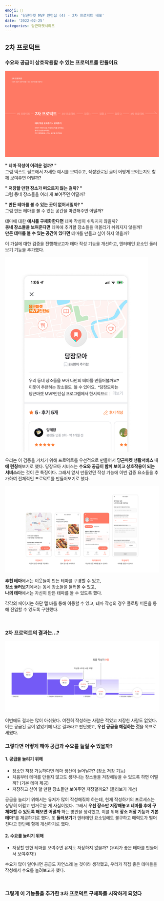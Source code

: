 ```yaml
---
emoji: 🥕
title: '당근마켓 MVP 인턴십 (4) - 2차 프로덕트 배포'
date: '2022-02-25'
categories: 당근마켓시리즈
---
```


## 2차 프로덕트

### 수요와 공급이 상호작용할 수 있는 프로덕트를 만들어요

![](0.png)

**" 테마 작성이 어려운 걸까? "**  
그럼 텍스트 필드에서 자세한 예시를 보여주고, 작성완료된 글이 어떻게 보이는지도 함께 보여주면 어떨까?

**" 저장할 만한 장소가 떠오르지 않는 걸까? "**  
그럼 동네 장소들을 여러 개 보여주면 어떨까?

**" 만든 테마를 볼 수 있는 곳이 없어서일까? "**  
그럼 만든 테마를 볼 수 있는 공간을 마련해주면 어떨까?

테마에 대한 **예시를 구체화한다면** 테마 작성이 쉬워지지 않을까?  
**동네 장소들을 보여준다면** 테마에 추가할 장소들을 떠올리기 쉬워지지 않을까?  
**만든 테마를 볼 수 있는 공간이 있다면** 테마를 만들고 싶어 하지 않을까?

이 가설에 대한 검증을 진행해보고자 테마 작성 기능을 개선하고, 엔터테인 요소인 둘러보기 기능을 추가했다.

![](1.png)

우리는 이 검증을 거치기 위해 프로덕트를 우선적으로 만들어서 **당근마켓 생활서비스 내에 런칭**해보기로 했다. 당장모아 서비스는 **수요와 공급이 함께 보이고 상호작용이 되는 서비스**라는 것이 큰 특징이다. 그래서 앞서 만들었던 작성 기능에 이번 검증 요소들을 추가하여 전체적인 프로덕트를 만들어보기로 했다.

![](2.png)

**추천 테마**에서는 이웃들이 만든 테마를 구경할 수 있고,  
**장소 둘러보기**에서는 동네 장소들을 둘러볼 수 있고,  
**나의 테마**에서는 자신이 만든 테마를 볼 수 있도록 했다.

각각의 페이지는 하단 탭 바를 통해 이동할 수 있고, 테마 작성의 경우 플로팅 버튼을 통해 진입할 수 있도록 구현했다.

&nbsp;

### 2차 프로덕트의 결과는...?

![](3.png)

이번에도 결과는 많이 아쉬웠다. 여전히 작성하는 사람은 적었고 저장한 사람도 없었다. 이는 공급된 글이 없었기에 나온 결과라고 판단했고, **우선 공급을 해결하는 것**을 목표로 세웠다.

### 그렇다면 어떻게 해야 공급과 수요를 늘릴 수 있을까?

#### 1. 공급을 늘리기 위해
- 장소만 저장 가능하다면 테마 생산이 늘어날까? (장소 저장 기능)
- 처음부터 테마를 만들지 않고도 생각나는 장소들을 저장해놓을 수 있도록 하면 어떨까? (기본 테마 제공)
- 저장하고 싶어 할 만한 장소들만 보여주면 저장할까요? (둘러보기 개선)

공급을 늘리기 위해서는 유저가 많이 작성해줘야 하는데, 현재 작성하기의 프로세스는 상당히 어렵고 번거로운 게 사실이었다. 그래서 **우선 장소만 저장해놓고 테마를 후에 구체화할 수 있도록 해보면 어떨까** 하는 방안을 생각했고, 이를 위해 **장소 저장 기능**과 **기본 테마***를 제공하기로 했다. 또 **둘러보기**가 엔터테인 요소임에도 불구하고 매력도가 떨어진다고 판단해 함께 개선하기로 했다.

#### 2. 수요를 늘리기 위해
- 저장할 만한 테마를 보여주면 유저도 저장하지 않을까? (우리가 좋은 테마를 만들어서 보여주자!)

수요가 많이 일어나면 공급도 자연스레 늘 것이라 생각했고, 우리가 직접 좋은 테마들을 작성해서 수요를 늘려보고자 했다.

&nbsp;

### 그렇게 이 기능들을 추가한 3차 프로덕트 구체화를 시작하게 되었다

```toc
```